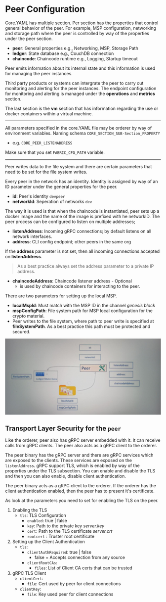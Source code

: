 # Peer Configuration

Core.YAML has multiple section. Per section has the properties that control general behavior of the peer. For example, MSP configuration, networking and storage path where the peer is controlled by way of the properties under the peer section.

- **peer**: General properties e.g., Networking, MSP, Storage Path
- **ledger**: State database e.g., CouchDB connection
- **chaincode**: Chaincode runtime e.g., Logging, Startup timeout

Peer emits information about its internal state and this information is used for managing the peer instances.

Third party products or systems can intergrate the peer to carry out monitoring and alerting for the peer instances. The endpoint configuration for monitoring and alerting is managed under the **operations** and **metrics** section.

The last section is the **vm** section that has information regarding the use or docker containers within a virtual machine.

---

All parameters specified in the core.YAML file may be orderer by way of environment variables. Naming schema `CORE_SECTION_SUB-Section_PROPERTY`

- e.g. `CORE_PEER_LISTENADDRESS`

Make sure that you set `FABRIC_CFG_PATH` variable.

---

Peer writes data to the file system and there are certain parameters that need to be set for the file system writes.

Every peer in the network has an identity. Identity is assigned by way of an ID parameter under the general properties for the peer.

- **id**: Peer's identity `devpeer`
- **networkId**: Seperation of networks `dev`

The way it is used is that when the chaincode is instantiated, peer sets up a docker image and the name of the image is prefixed with he networkID. The peer process can be configured to listen on multiple addresses;

- **listenAddress**: Incoming gRPC connections; by default listens on all network interfaces.
- **address**: CLI config endpoint; other peers in the same org

If the **address** parameter is not set, then all incoming connections accepted on **listenAddress**.

> As a best practice always set the address parameter to a private IP address.

- **chaincodeAddress**: Chaincode listener address - Optional
  - is used by chaincode containers for interacting to the peer.

There are two parameters for setting up the local MSP.

- **localMspId**: Must match with the MSP ID in the channel _genesis block_
- **mspConfigPath**: File system path for MSP local configuration for the crypto material.
- Peer writes to the file system, where path to peer write is specified at **fileSystemPath**. As a best practice this path must be protected and secured.

![](./core-yaml-generalProps.jpeg)

## Transport Layer Security for the `peer`

Like the orderer, peer also has gRPC server embedded with it. It can receive calls from gRPC clients. The peer also acts as a gRPC client to the orderer.

The peer binary has the gRPC server and there are gRPC services which are exposed to the clients. These services are exposed on the `listenAddress`. gRPC support TLS, which is enabled by way of the properties under the TLS subsection. You can enable and disable the TLS and then you can also enable, disable client authentication.

The peer binary acts as a gRPC client to the orderer. If the orderer has the client authentication enabled, then the peer has to present it's certificate.

As look at the parameters you need to set for enabling the TLS on the peer.

1. Enabling the TLS
   - `tls`: TLS Configuration
     - `enabled`: true | false
     - `key`: Path to the private key _server.key_
     - `cert`: Path to the TLS certificate _server.crt_
     - `rootcert` : Truster root certificate
2. Setting up the Client Authentication
   - `tls`:
     - `clientAuthRequired`: true | false
       - false = Accepts connection from any source
     - `clientRootCAs`:
       - `files`: List of Client CA certs that can be trusted
3. gRPC TLS Client
   - `clientCert`:
     - `file`: Cert used by peer for client connections
   - `clientKey`:
     - `file`: Key used peer for client connections
